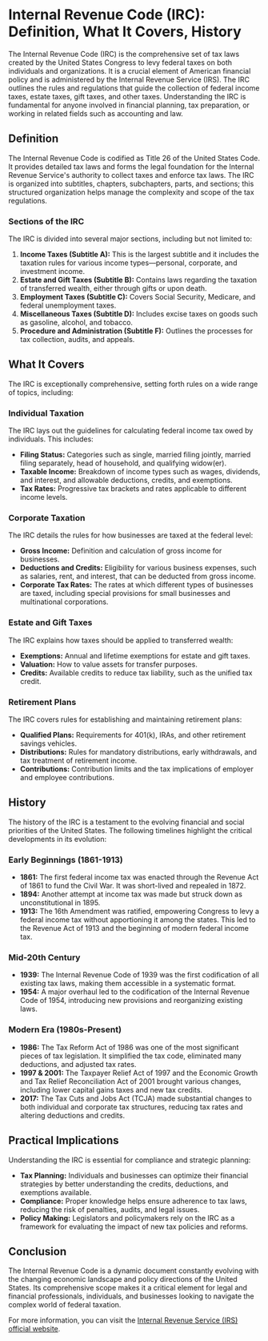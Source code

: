 # Internal Revenue Code (IRC): Definition, What It Covers, History

The Internal Revenue Code (IRC) is the comprehensive set of tax laws created by the United States Congress to levy federal taxes on both individuals and organizations. It is a crucial element of American financial policy and is administered by the Internal Revenue Service (IRS). The IRC outlines the rules and regulations that guide the collection of federal income taxes, estate taxes, gift taxes, and other taxes. Understanding the IRC is fundamental for anyone involved in financial planning, tax preparation, or working in related fields such as accounting and law.

## Definition

The Internal Revenue Code is codified as Title 26 of the United States Code. It provides detailed tax laws and forms the legal foundation for the Internal Revenue Service's authority to collect taxes and enforce tax laws. The IRC is organized into subtitles, chapters, subchapters, parts, and sections; this structured organization helps manage the complexity and scope of the tax regulations.

### Sections of the IRC

The IRC is divided into several major sections, including but not limited to:

1. **Income Taxes (Subtitle A):** This is the largest subtitle and it includes the taxation rules for various income types—personal, corporate, and investment income.
2. **Estate and Gift Taxes (Subtitle B):** Contains laws regarding the taxation of transferred wealth, either through gifts or upon death.
3. **Employment Taxes (Subtitle C):** Covers Social Security, Medicare, and federal unemployment taxes.
4. **Miscellaneous Taxes (Subtitle D):** Includes excise taxes on goods such as gasoline, alcohol, and tobacco.
5. **Procedure and Administration (Subtitle F):** Outlines the processes for tax collection, audits, and appeals.

## What It Covers

The IRC is exceptionally comprehensive, setting forth rules on a wide range of topics, including:

### Individual Taxation

The IRC lays out the guidelines for calculating federal income tax owed by individuals. This includes:

- **Filing Status:** Categories such as single, married filing jointly, married filing separately, head of household, and qualifying widow(er).
- **Taxable Income:** Breakdown of income types such as wages, dividends, and interest, and allowable deductions, credits, and exemptions.
- **Tax Rates:** Progressive tax brackets and rates applicable to different income levels.

### Corporate Taxation

The IRC details the rules for how businesses are taxed at the federal level:

- **Gross Income:** Definition and calculation of gross income for businesses.
- **Deductions and Credits:** Eligibility for various business expenses, such as salaries, rent, and interest, that can be deducted from gross income.
- **Corporate Tax Rates:** The rates at which different types of businesses are taxed, including special provisions for small businesses and multinational corporations.

### Estate and Gift Taxes

The IRC explains how taxes should be applied to transferred wealth:

- **Exemptions:** Annual and lifetime exemptions for estate and gift taxes.
- **Valuation:** How to value assets for transfer purposes.
- **Credits:** Available credits to reduce tax liability, such as the unified tax credit.

### Retirement Plans

The IRC covers rules for establishing and maintaining retirement plans:

- **Qualified Plans:** Requirements for 401(k), IRAs, and other retirement savings vehicles.
- **Distributions:** Rules for mandatory distributions, early withdrawals, and tax treatment of retirement income.
- **Contributions:** Contribution limits and the tax implications of employer and employee contributions.

## History

The history of the IRC is a testament to the evolving financial and social priorities of the United States. The following timelines highlight the critical developments in its evolution:

### Early Beginnings (1861-1913)

- **1861:** The first federal income tax was enacted through the Revenue Act of 1861 to fund the Civil War. It was short-lived and repealed in 1872.
- **1894:** Another attempt at income tax was made but struck down as unconstitutional in 1895.
- **1913:** The 16th Amendment was ratified, empowering Congress to levy a federal income tax without apportioning it among the states. This led to the Revenue Act of 1913 and the beginning of modern federal income tax.

### Mid-20th Century

- **1939:** The Internal Revenue Code of 1939 was the first codification of all existing tax laws, making them accessible in a systematic format.
- **1954:** A major overhaul led to the codification of the Internal Revenue Code of 1954, introducing new provisions and reorganizing existing laws.

### Modern Era (1980s-Present)

- **1986:** The Tax Reform Act of 1986 was one of the most significant pieces of tax legislation. It simplified the tax code, eliminated many deductions, and adjusted tax rates.
- **1997 & 2001:** The Taxpayer Relief Act of 1997 and the Economic Growth and Tax Relief Reconciliation Act of 2001 brought various changes, including lower capital gains taxes and new tax credits.
- **2017:** The Tax Cuts and Jobs Act (TCJA) made substantial changes to both individual and corporate tax structures, reducing tax rates and altering deductions and credits.

## Practical Implications

Understanding the IRC is essential for compliance and strategic planning:
- **Tax Planning:** Individuals and businesses can optimize their financial strategies by better understanding the credits, deductions, and exemptions available.
- **Compliance:** Proper knowledge helps ensure adherence to tax laws, reducing the risk of penalties, audits, and legal issues.
- **Policy Making:** Legislators and policymakers rely on the IRC as a framework for evaluating the impact of new tax policies and reforms.

## Conclusion

The Internal Revenue Code is a dynamic document constantly evolving with the changing economic landscape and policy directions of the United States. Its comprehensive scope makes it a critical element for legal and financial professionals, individuals, and businesses looking to navigate the complex world of federal taxation.

For more information, you can visit the [Internal Revenue Service (IRS) official website](https://www.irs.gov/).